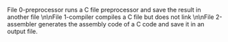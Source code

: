 File 0-preprocessor runs a C file preprocessor and save the result in another file
\n\nFile 1-compiler compiles a C file but does not  link
\n\nFile 2-assembler generates the assembly code of a C code and save it in an output file.
